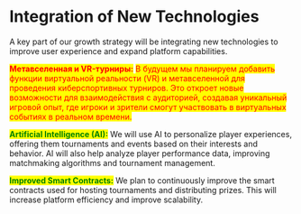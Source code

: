 # Integration of New Technologies

A key part of our growth strategy will be integrating new technologies to improve user experience and expand platform capabilities.

<mark style="color:red;">**Метавселенная и VR-турниры:**</mark> <mark style="color:red;"></mark><mark style="color:red;">В будущем мы планируем добавить функции виртуальной реальности (VR) и метавселенной для проведения киберспортивных турниров. Это откроет новые возможности для взаимодействия с аудиторией, создавая уникальный игровой опыт, где игроки и зрители смогут участвовать в виртуальных событиях в реальном времени.</mark>&#x20;

<mark style="color:green;">**Artificial Intelligence (AI):**</mark> We will use AI to personalize player experiences, offering them tournaments and events based on their interests and behavior. AI will also help analyze player performance data, improving matchmaking algorithms and tournament management.

<mark style="color:green;">**Improved Smart Contracts:**</mark> We plan to continuously improve the smart contracts used for hosting tournaments and distributing prizes. This will increase platform efficiency and improve scalability.

